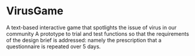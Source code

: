 # VirusGame
A text-based interactive game that spotlights the issue of virus in our community
A prototype to trial and test functions so that the requirements of the design brief is addressed: namely the prescription that a questionnaire is repeated over 5 days.
